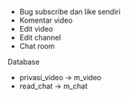 - Bug subscribe dan like sendiri
- Komentar video
- Edit video
- Edit channel
- Chat room

Database
- privasi_video -> m_video
- read_chat -> m_chat